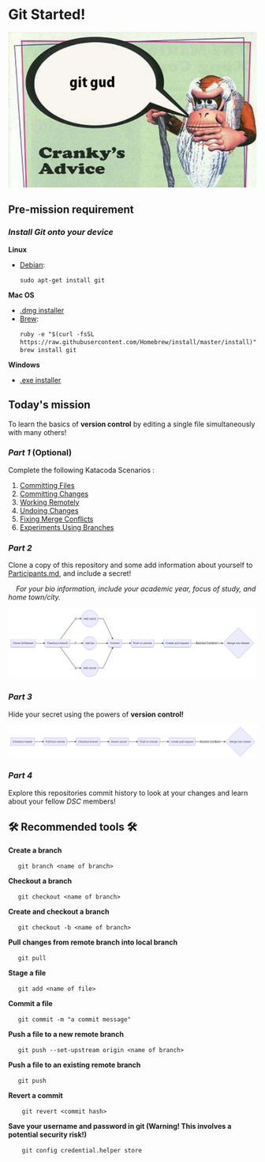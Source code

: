 
# Git Started!

![Cranky's Advice](crankys_advice.png)

## Pre-mission requirement

### _Install Git onto your device_
**Linux**
- [Debian](https://www.debian.org/):
	```
	sudo apt-get install git
	```
**Mac OS**
- [.dmg installer](https://sourceforge.net/projects/git-osx-installer/files/)
- [Brew](https://brew.sh/):
	```
	ruby -e "$(curl -fsSL https://raw.githubusercontent.com/Homebrew/install/master/install)"
	brew install git
	```
**Windows**
- [.exe installer](https://gitforwindows.org/)

## Today's mission
To learn the basics of **version control** by editing a single file simultaneously with many others!

### _Part 1_ (Optional)
Complete the following Katacoda Scenarios :
1. [Committing Files](https://www.katacoda.com/courses/git/1)
2. [Committing Changes](https://www.katacoda.com/courses/git/2)
3. [Working Remotely](https://www.katacoda.com/courses/git/3)
4. [Undoing Changes](https://www.katacoda.com/courses/git/4)
5. [Fixing Merge Conflicts](https://www.katacoda.com/courses/git/5)
6. [Experiments Using Branches](https://www.katacoda.com/courses/git/6)


### _Part  2_
Clone a copy of this repository and some add information about yourself to [Participants.md](https://github.com/DSC-MtA/Git-Started/blob/master/Participants.md), and include a secret!

 &nbsp;&nbsp;&nbsp;&nbsp;_For your bio information, include your academic year, focus of study, and home town/city._

![FlowChart1](FlowChart1.png)

### _Part 3_

Hide your secret using the powers of **version control!**

![FlowChart2](FlowChart2.png)

### _Part 4_
Explore this repositories commit history to look at your changes and learn about your fellow _DSC_ members!

## 🛠️ Recommended  tools 🛠️

**Create a branch**

&nbsp;&nbsp;&nbsp;&nbsp; `git branch <name of branch>`

**Checkout a branch**

&nbsp;&nbsp;&nbsp;&nbsp; `git checkout <name of branch>`

**Create and checkout a branch**

&nbsp;&nbsp;&nbsp;&nbsp; `git checkout -b <name of branch>`

**Pull changes from remote branch into local branch**

&nbsp;&nbsp;&nbsp;&nbsp; `git pull`

**Stage a file**

&nbsp;&nbsp;&nbsp;&nbsp; `git add <name of file>`

**Commit a file**

&nbsp;&nbsp;&nbsp;&nbsp; `git commit -m "a commit message"`

**Push a file to a new remote branch**

&nbsp;&nbsp;&nbsp;&nbsp; `git push --set-upstream origin <name of branch>`

**Push a file to an existing remote branch**

&nbsp;&nbsp;&nbsp;&nbsp; `git push`

**Revert a commit**

&nbsp;&nbsp;&nbsp;&nbsp; &nbsp;&nbsp;`git revert <commit hash>`

**Save your username and password in git (Warning! This involves a potential security risk!)**

&nbsp;&nbsp;&nbsp;&nbsp; &nbsp;&nbsp;`git config credential.helper store`
